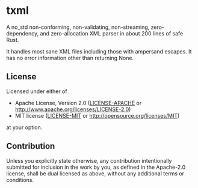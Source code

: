 # txml

A no_std non-conforming, non-validating, non-streaming, zero-dependency,
and zero-allocation XML parser in about 200 lines of safe Rust.

It handles most sane XML files including those with ampersand escapes.
It has no error information other than returning None.

## License

Licensed under either of

 * Apache License, Version 2.0
   ([LICENSE-APACHE](LICENSE-APACHE) or http://www.apache.org/licenses/LICENSE-2.0)
 * MIT license
   ([LICENSE-MIT](LICENSE-MIT) or http://opensource.org/licenses/MIT)

at your option.

## Contribution

Unless you explicitly state otherwise, any contribution intentionally submitted
for inclusion in the work by you, as defined in the Apache-2.0 license, shall be
dual licensed as above, without any additional terms or conditions.
